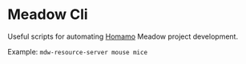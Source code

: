 # Meadow Cli

Useful scripts for automating [Homamo](https://homamo.co) Meadow project development.

Example:
`mdw-resource-server mouse mice`
